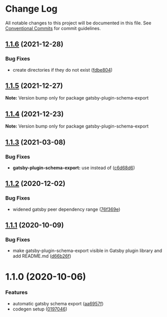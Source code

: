 # Change Log

All notable changes to this project will be documented in this file.
See [Conventional Commits](https://conventionalcommits.org) for commit guidelines.

## [1.1.6](https://github.com/AmazeeLabs/silverback-mono/compare/gatsby-plugin-schema-export@1.1.5...gatsby-plugin-schema-export@1.1.6) (2021-12-28)


### Bug Fixes

* create directories if they do not exist ([fdbe804](https://github.com/AmazeeLabs/silverback-mono/commit/fdbe8044df7e51cc0f182c53be8ed44699767b9a))





## [1.1.5](https://github.com/AmazeeLabs/silverback-mono/compare/gatsby-plugin-schema-export@1.1.4...gatsby-plugin-schema-export@1.1.5) (2021-12-27)

**Note:** Version bump only for package gatsby-plugin-schema-export





## [1.1.4](https://github.com/AmazeeLabs/silverback-mono/compare/gatsby-plugin-schema-export@1.1.3...gatsby-plugin-schema-export@1.1.4) (2021-12-23)

**Note:** Version bump only for package gatsby-plugin-schema-export





## [1.1.3](https://github.com/AmazeeLabs/silverback-mono/compare/gatsby-plugin-schema-export@1.1.2...gatsby-plugin-schema-export@1.1.3) (2021-03-08)


### Bug Fixes

* **gatsby-plugin-schema-export:** use  instead of ([c6d68d6](https://github.com/AmazeeLabs/silverback-mono/commit/c6d68d659b82f4feb741ddfa8f85a08a667255ea))





## [1.1.2](https://github.com/AmazeeLabs/silverback-mono/compare/gatsby-plugin-schema-export@1.1.1...gatsby-plugin-schema-export@1.1.2) (2020-12-02)


### Bug Fixes

* widened gatsby peer dependency range ([76f369e](https://github.com/AmazeeLabs/silverback-mono/commit/76f369e71cc6e02562c3a9f991b8769c9c3da4bc))





## [1.1.1](https://github.com/AmazeeLabs/silverback-mono/compare/gatsby-plugin-schema-export@1.1.0...gatsby-plugin-schema-export@1.1.1) (2020-10-09)


### Bug Fixes

* make gatsby-plugin-schema-export visible in Gatsby plugin library and add README.md ([d66b26f](https://github.com/AmazeeLabs/silverback-mono/commit/d66b26f16a9cc943dfa1f0c9be0320e18c773e5c))





# 1.1.0 (2020-10-06)


### Features

* automatic gatsby schema export ([aa6957f](https://github.com/AmazeeLabs/silverback-mono/commit/aa6957f84a3c04df67c0b846a42ebc4b96e6541e))
* codegen setup ([0197046](https://github.com/AmazeeLabs/silverback-mono/commit/0197046fa2421cc53e72454aba0a9d4e4ff59aa7))
